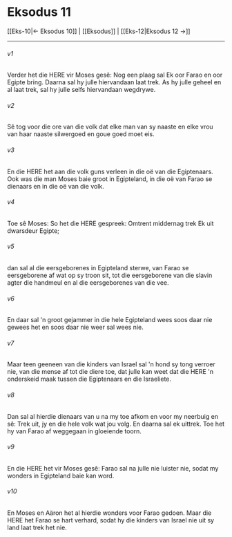 # Eksodus 11

[[Eks-10|← Eksodus 10]] | [[Eksodus]] | [[Eks-12|Eksodus 12 →]]
***

###### v1
Verder het die HERE vir Moses gesê: Nog een plaag sal Ek oor Farao en oor Egipte bring. Daarna sal hy julle hiervandaan laat trek. As hy julle geheel en al laat trek, sal hy julle selfs hiervandaan wegdrywe. 
###### v2
Sê tog voor die ore van die volk dat elke man van sy naaste en elke vrou van haar naaste silwergoed en goue goed moet eis. 
###### v3
En die HERE het aan die volk guns verleen in die oë van die Egiptenaars. Ook was die man Moses baie groot in Egipteland, in die oë van Farao se dienaars en in die oë van die volk. 
###### v4
Toe sê Moses: So het die HERE gespreek: Omtrent middernag trek Ek uit dwarsdeur Egipte; 
###### v5
dan sal al die eersgeborenes in Egipteland sterwe, van Farao se eersgeborene af wat op sy troon sit, tot die eersgeborene van die slavin agter die handmeul en al die eersgeborenes van die vee. 
###### v6
En daar sal 'n groot gejammer in die hele Egipteland wees soos daar nie gewees het en soos daar nie weer sal wees nie. 
###### v7
Maar teen geeneen van die kinders van Israel sal 'n hond sy tong verroer nie, van die mense af tot die diere toe, dat julle kan weet dat die HERE 'n onderskeid maak tussen die Egiptenaars en die Israeliete. 
###### v8
Dan sal al hierdie dienaars van u na my toe afkom en voor my neerbuig en sê: Trek uit, jy en die hele volk wat jou volg. En daarna sal ek uittrek. Toe het hy van Farao af weggegaan in gloeiende toorn. 
###### v9
En die HERE het vir Moses gesê: Farao sal na julle nie luister nie, sodat my wonders in Egipteland baie kan word. 
###### v10
En Moses en Aäron het al hierdie wonders voor Farao gedoen. Maar die HERE het Farao se hart verhard, sodat hy die kinders van Israel nie uit sy land laat trek het nie. 

